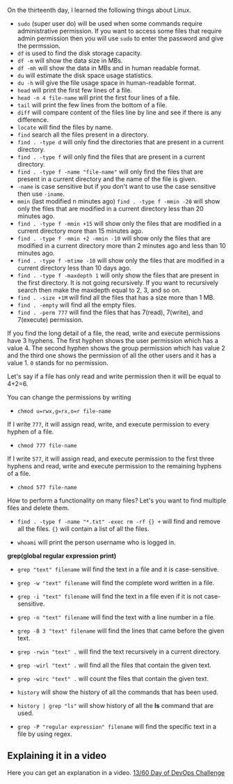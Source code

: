 On the thirteenth day, I learned the following things about Linux.

- `sudo` (super user do) will be used when some commands require administrative permission. If you want to access some files that require admin permission then you will use `sudo` to enter the password and give the permssion.
- `df` is used to find the disk storage capacity.
- `df -m` will show the data size in MBs.
- `df -mh` will show the data in MBs and in human readable format.
- `du` will estimate the disk space usage statistics.
- `du -h` will give the file usage space in human-readable format.
- `head` will print the first few lines of a file.
- `head -n 4 file-name` will print the first four lines of a file.
- `tail` will print the few lines from the bottom of a file.
- `diff` will compare content of the files line by line and see if there is any difference.
- `locate` will find the files by name.
- `find` search all the files present in a directory.
- `find . -type d` will only find the directories that are present in a current directory.
- `find . -type f` will only find the files that are present in a current directory.
- `find . -type f -name "file-name"` will only find the files that are present in a current directory and the name of the file is given.
- `-name` is case sensitive but if you don't want to use the case sensitive then use `-iname`.
- `mmin` (last modified n minutes ago) `find . -type f -mmin -20` will show only the files that are modified in a current directory less than 20 minutes ago.
- `find . -type f -mmin +15` will show only the files that are modified in a current directory more than 15 minutes ago.
- `find . -type f -mmin +2 -mmin -10` will show only the files that are modified in a current directory more than 2 minutes ago and less than 10 minutes ago.
- `find . -type f -mtime -10` will show only the files that are modified in a current directory less than 10 days ago.
- `find . -type f -maxdepth 1` will only show the files that are present in the first directory. It is not going recursively.
If you want to recursively search then make the maxdepth equal to 2, 3, and so on.
- `find . -size +1M` will find all the files that has a size more than 1 MB.
- `find . -empty` will find all the empty files.
- `find . -perm 777` will find the files that has 7(read), 7(write), and 7(execute) permission.


If you find the long detail of a file, the read, write and execute permissions have 3 hyphens. The first hyphen shows the user permission which has a value 4. The second hyphen shows the group permission which has value 2 and the third one shows the permission of all the other users and it has a value 1. `0` stands for no permission.

Let's say if a file has only read and write permission then it will be equal to 4+2=6.

You can change the permissions by writing
- `chmod u=rwx,g=rx,o=r file-name`

If I write `777`, it will assign read, write, and execute permission to every hyphen of a file. 
- `chmod 777 file-name`

If I write `577`, it will assign read, and execute permission to the first three hyphens and read, write and execute permission to the remaining hyphens of a file. 
- `chmod 577 file-name`

How to perform a functionality on many files?
Let's you want to find multiple files and delete them.

- `find . -type f -name "*.txt" -exec rm -rf {} +` will find and remove all the files. `{}` will contain a list of all the files.

- `whoami` will print the person username who is logged in.

**grep(global regular expression print)**

- `grep "text" filename` will find the text in a file and it is case-sensitive.

- `grep -w "text" filename` will find the complete word written in a file.

- `grep -i "text" filename` will find the text in a file even if it is not case-sensitive.

- `grep -n "text" filename` will find the text with a line number in a file.

- `grep -B 3 "text" filename` will find the lines that came before the given text.

- `grep -rwin "text" .` will find the text recursively in a current directory.

- `grep -wirl "text" .` will find all the files that contain the given text.

- `grep -wirc "text" .` will count the files that contain the given text.

- `history` will show the history of all the commands that has been used.

- `history | grep "ls"` will show history of all the **ls** command that are used.

- `grep -P "regular expression" filename` will find the specific text in a file by using regex.

## **Explaining it in a video**

Here you can get an explanation in a video. [13/60 Day of DevOps Challenge](https://www.youtube.com/watch?v=eGC9j2u2uoA&list=PLptbpfKzsc3BtEki4tHQm5Xmpj8w1_JlM&index=12)